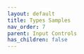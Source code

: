 ```yaml
---
layout: default
title: Types Samples
nav_order: 7
parent: Input Controls
has_children: false
---
```


<script type="module" src="../../assets/js/build/react-app-render-build.js"></script>

<div id="root"></div>